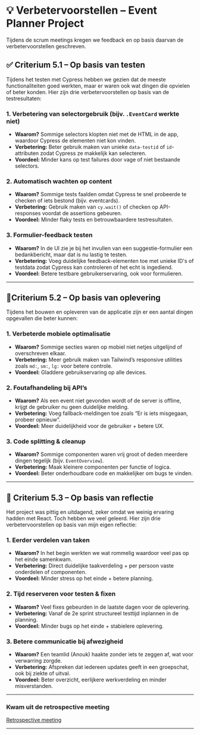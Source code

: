 # 💡 Verbetervoorstellen – Event Planner Project

Tijdens de scrum meetings kregen we feedback en op basis daarvan de verbetervoorstellen geschreven.

## ✅ Criterium 5.1 – Op basis van testen

Tijdens het testen met Cypress hebben we gezien dat de meeste functionaliteiten goed werkten, maar er waren ook wat dingen die opvielen of beter konden. Hier zijn drie verbetervoorstellen op basis van de testresultaten:

### 1. Verbetering van selectorgebruik (bijv. `.EventCard` werkte niet)

- **Waarom?** Sommige selectors klopten niet met de HTML in de app, waardoor Cypress de elementen niet kon vinden.
- **Verbetering:** Beter gebruik maken van unieke `data-testid` of `id`-attributen zodat Cypress ze makkelijk kan selecteren.
- **Voordeel:** Minder kans op test failures door vage of niet bestaande selectors.

### 2. Automatisch wachten op content

- **Waarom?** Sommige tests faalden omdat Cypress te snel probeerde te checken of iets bestond (bijv. eventcards).
- **Verbetering:** Gebruik maken van `cy.wait()` of checken op API-responses voordat de assertions gebeuren.
- **Voordeel:** Minder flaky tests en betrouwbaardere testresultaten.

### 3. Formulier-feedback testen

- **Waarom?** In de UI zie je bij het invullen van een suggestie-formulier een bedankbericht, maar dat is nu lastig te testen.
- **Verbetering:** Voeg duidelijke feedback-elementen toe met unieke ID's of testdata zodat Cypress kan controleren of het echt is ingediend.
- **Voordeel:** Betere testbare gebruikerservaring, ook voor formulieren.

---

## 🚀Criterium 5.2 – Op basis van oplevering

Tijdens het bouwen en opleveren van de applicatie zijn er een aantal dingen opgevallen die beter kunnen:

### 1. Verbeterde mobiele optimalisatie

- **Waarom?** Sommige secties waren op mobiel niet netjes uitgelijnd of overschreven elkaar.
- **Verbetering:** Meer gebruik maken van Tailwind’s responsive utilities zoals `md:`, `sm:`, `lg:` voor betere controle.
- **Voordeel:** Gladdere gebruikservaring op alle devices.

### 2. Foutafhandeling bij API’s

- **Waarom?** Als een event niet gevonden wordt of de server is offline, krijgt de gebruiker nu geen duidelijke melding.
- **Verbetering:** Voeg fallback-meldingen toe zoals “Er is iets misgegaan, probeer opnieuw”.
- **Voordeel:** Meer duidelijkheid voor de gebruiker + betere UX.

### 3. Code splitting & cleanup

- **Waarom?** Sommige componenten waren vrij groot of deden meerdere dingen tegelijk (bijv. `EventOverview`).
- **Verbetering:** Maak kleinere componenten per functie of logica.
- **Voordeel:** Beter onderhoudbare code en makkelijker om bugs te vinden.

---

## 🧠 Criterium 5.3 – Op basis van reflectie

Het project was pittig en uitdagend, zeker omdat we weinig ervaring hadden met React. Toch hebben we veel geleerd. Hier zijn drie verbetervoorstellen op basis van mijn eigen reflectie:

### 1. Eerder verdelen van taken

- **Waarom?** In het begin werkten we wat rommelig waardoor veel pas op het einde samenkwam.
- **Verbetering:** Direct duidelijke taakverdeling + per persoon vaste onderdelen of componenten.
- **Voordeel:** Minder stress op het einde + betere planning.

### 2. Tijd reserveren voor testen & fixen

- **Waarom?** Veel fixes gebeurden in de laatste dagen voor de oplevering.
- **Verbetering:** Vanaf de 2e sprint structureel testtijd inplannen in de planning.
- **Voordeel:** Minder bugs op het einde + stabielere oplevering.

### 3. Betere communicatie bij afwezigheid

- **Waarom?** Een teamlid (Anouk) haakte zonder iets te zeggen af, wat voor verwarring zorgde.
- **Verbetering:** Afspreken dat iedereen updates geeft in een groepschat, ook bij ziekte of uitval.
- **Voordeel:** Beter overzicht, eerlijkere werkverdeling en minder misverstanden.

---

### Kwam uit de retrospective meeting

[Retrospective meeting](/bewijs-material-opdrachten/Opdracht-8/Criterium-1/retrospective.md)

---
